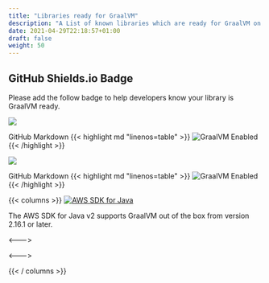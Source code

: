```yaml
---
title: "Libraries ready for GraalVM"
description: "A List of known libraries which are ready for GraalVM on AWS Lambda"
date: 2021-04-29T22:18:57+01:00
draft: false
weight: 50
---
```


## GitHub Shields.io Badge 

Please add the follow badge to help developers know your library is GraalVM ready.

<img src="https://img.shields.io/badge/GraalVM-Enabled-orange?style=plastic">

GitHub Markdown
{{< highlight md "linenos=table" >}}
![GraalVM Enabled](https://img.shields.io/badge/GraalVM-Enabled-orange?style=plastic)
{{< /highlight >}}

<img src="https://img.shields.io/badge/GraalVM-Ready-orange?style=plastic">

GitHub Markdown
{{< highlight md "linenos=table" >}}
![GraalVM Enabled](https://img.shields.io/badge/GraalVM-Ready-orange?style=plastic)
{{< /highlight >}}

{{< columns >}}
[<img src="/libraries/aws-sdk-java-v2.png" alt="AWS SDK for Java" class="img-responsive">](https://aws.amazon.com/blogs/developer/graalvm-native-image-support-in-the-aws-sdk-for-java-2-x/)

The AWS SDK for Java v2 supports GraalVM out of the box from version 2.16.1 or later.

<--->


<--->


{{< / columns >}}


